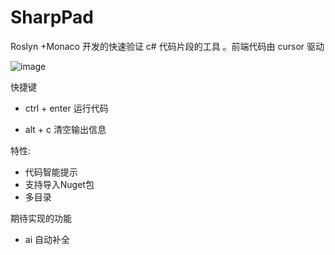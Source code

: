 # SharpPad
Roslyn +Monaco 开发的快速验证 c# 代码片段的工具 。前端代码由 cursor 驱动

![image](https://github.com/user-attachments/assets/86302f6f-7a0c-4e75-913d-2c725b3dc1c8)

快捷键  
  
- ctrl + enter 运行代码

- alt + c 清空输出信息

特性:
- 代码智能提示
- 支持导入Nuget包
- 多目录

期待实现的功能
- ai 自动补全
 




